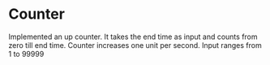 # Counter
Implemented an up counter.
It takes the end time as input and counts from zero till end time. Counter increases one unit per second.
Input ranges from 1 to 99999
